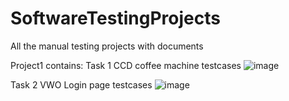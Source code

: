 # SoftwareTestingProjects
All the manual testing projects with documents

Project1 contains:
Task 1 CCD coffee machine testcases
![image](https://github.com/user-attachments/assets/d53f2ce1-3299-4680-971b-f0f20dda9cdc)

Task 2 VWO Login page testcases
![image](https://github.com/user-attachments/assets/36619b25-4890-46ef-b30f-39a5bebf5161)


